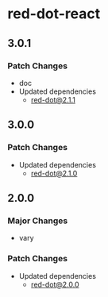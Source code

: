 # red-dot-react

## 3.0.1

### Patch Changes

- doc
- Updated dependencies
  - red-dot@2.1.1

## 3.0.0

### Patch Changes

- Updated dependencies
  - red-dot@2.1.0

## 2.0.0

### Major Changes

- vary

### Patch Changes

- Updated dependencies
  - red-dot@2.0.0
